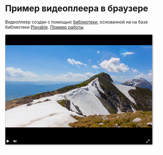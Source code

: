 # Пример видеоплеера в браузере

Видеоплеер создан с помощью [библиотеки](https://github.com/devmanorg/video-player-jslib), основанной на на базе библиотеки [Playable](https://wix.github.io/playable/).
 [Пример работы](https://popkovaleks.github.io/player/)
 
 ![Пример работы](https://github.com/popkovaleks/player/blob/main/screenshots/Снимок%20экрана%202022-11-11%20в%2002.19.22.png?raw=true)